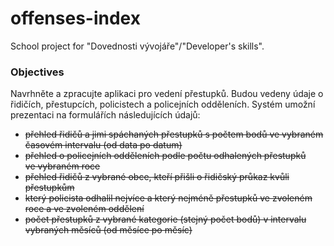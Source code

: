 # offenses-index
School project for "Dovednosti vývojáře"/"Developer's skills".

### Objectives
Navrhněte a zpracujte aplikaci pro vedení přestupků.
Budou vedeny údaje o řidičích, přestupcích, policistech a policejních odděleních.
Systém umožní prezentaci na formulářích následujících údajů:
* ~~přehled řidičů a jimi spáchaných přestupků s počtem bodů ve vybraném časovém intervalu (od data po datum)~~
* ~~přehled o policejních odděleních podle počtu odhalených přestupků ve vybraném roce~~
* ~~přehled řidičů z vybrané obce, kteří přišli o řidičský průkaz kvůli přestupkům~~
* ~~který policista odhalil nejvíce a který nejméně přestupků ve zvoleném roce a ve zvoleném oddělení~~
* ~~počet přestupků z vybrané kategorie (stejný počet bodů) v intervalu vybraných měsíců (od měsíce po měsíc)~~
